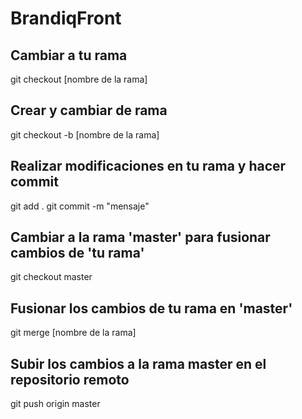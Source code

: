 # BrandiqFront

## Cambiar a tu rama

git checkout [nombre de la rama]

## Crear y cambiar de rama

git checkout -b [nombre de la rama]

## Realizar modificaciones en tu rama y hacer commit

git add .
git commit -m "mensaje"

## Cambiar a la rama 'master' para fusionar cambios de 'tu rama'

git checkout master

## Fusionar los cambios de tu rama en 'master'

git merge [nombre de la rama]

## Subir los cambios a la rama master en el repositorio remoto

git push origin master

